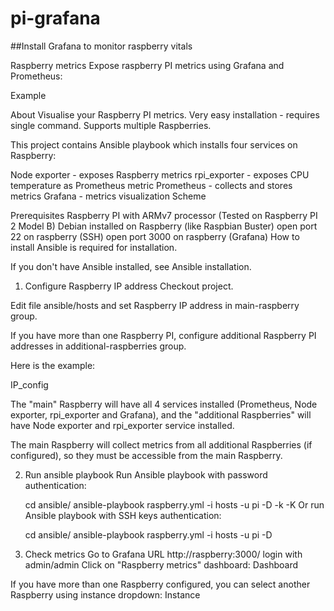 # pi-grafana
##Install Grafana to monitor raspberry vitals

Raspberry metrics
Expose raspberry PI metrics using Grafana and Prometheus:

Example


About
Visualise your Raspberry PI metrics. Very easy installation - requires single command. Supports multiple Raspberries.

This project contains Ansible playbook which installs four services on Raspberry:

Node exporter - exposes Raspberry metrics
rpi_exporter - exposes CPU temperature as Prometheus metric
Prometheus - collects and stores metrics
Grafana - metrics visualization
Scheme

Prerequisites
Raspberry PI with ARMv7 processor (Tested on Raspberry PI 2 Model B)
Debian installed on Raspberry (like Raspbian Buster)
open port 22 on raspberry (SSH)
open port 3000 on raspberry (Grafana)
How to install
Ansible is required for installation.

If you don't have Ansible installed, see Ansible installation.

1. Configure Raspberry IP address
Checkout project.

Edit file ansible/hosts and set Raspberry IP address in main-raspberry group.

If you have more than one Raspberry PI, configure additional Raspberry PI addresses in additional-raspberries group.

Here is the example:

IP_config

The "main" Raspberry will have all 4 services installed (Prometheus, Node exporter, rpi_exporter and Grafana), and the "additional Raspberries" will have Node exporter and rpi_exporter service installed.

The main Raspberry will collect metrics from all additional Raspberries (if configured), so they must be accessible from the main Raspberry.

2. Run ansible playbook
Run Ansible playbook with password authentication:

    cd ansible/
    ansible-playbook raspberry.yml -i hosts -u pi -D -k -K
Or run Ansible playbook with SSH keys authentication:

    cd ansible/
    ansible-playbook raspberry.yml -i hosts -u pi -D
3. Check metrics
Go to Grafana URL http://raspberry:3000/
login with admin/admin
Click on "Raspberry metrics" dashboard:
Dashboard

If you have more than one Raspberry configured, you can select another Raspberry using instance dropdown:
Instance
